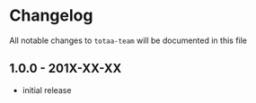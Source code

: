# Changelog

All notable changes to `totaa-team` will be documented in this file

## 1.0.0 - 201X-XX-XX

- initial release
